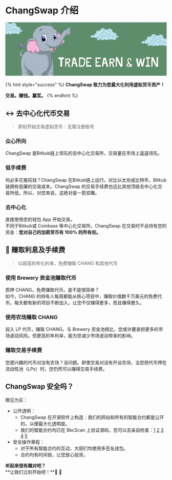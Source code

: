 # ChangSwap 介绍

![](<.gitbook/assets/截屏2022-03-28 下午2.19.20.png>)

{% hint style="success" %}
**ChangSwap 致力为您最大化利用虚拟货币资产！**

**交易。赚钱。赢奖。**
{% endhint %}

## ↔️ 去中心化代币交易

> 即刻开始交易虚拟货币：无需注册账号

### 众心所向

ChangSwap 是Bitkub链上领先的去中心化交易所，交易量在市场上遥遥领先。

### 低手续费

何必多花冤枉钱？ChangSwap 在Bitkub链上运行。对比以太坊或比特币，Bitkub链拥有低廉的交易成本。ChangSwap 的交易手续费也远比其他顶级去中心化交易所低。所以，对您来说，这绝对是一箭双雕。

### 去中心化

直接使用您的钱包 App 开始交易。\
不同于Bitkub或 Coinbase 等中心化交易所，ChangSwap 在交易时不会持有您的资金：**您对自己的加密货币有 100% 的所有权。**

## 💸 赚取利息及手续费

> 以超高的年化利率，免费赚取 CHANG 和其他代币

### 使用 Brewery 资金池赚取代币

质押 CHANG，免费赚取代币。是不是很简单？\
如今，CHANG 的持有人每周都能从核心项目中，赚取价值数千万美元的免费代币。每天都有新的项目不断加入，让您不仅赚得更多，而且赚得更久。

### 使用农场赚取 CHANG

投入 LP 代币，赚取 CHANG。与 Brewery 资金池相比，您或许要承担更多的市场波动风险。但更高的年利率，能为您减少市场波动带来的影响。

### 赚取交易手续费

您感兴趣的代币对没有农场？没问题。即使交易对没有开设农场，当您把代币押在流动性池（LPs）时，您仍然可以赚得交易手续费。

## ChangSwap 安全吗？

眼见为实：

* 公开透明：
  * ChangSwap 在开源软件上构造：我们的网站和所有的智能合约都是公开的，以便最大化透明度。
  * 我们的智能合约均已在 BkcScan 上验证源码，您可以去亲自检查：[1](https://bkcscan.com/address/0x10ED43C718714eb63d5aA57B78B54704E256024E) [2](https://bkcscan.com/address/0x73feaa1ee314f8c655e354234017be2193c9e24e#code) [3](https://bkcscan.com/address/0xbcfccbde45ce874adcb698cc183debcf17952812) [4](https://bkcscan.com/address/0x1b96b92314c44b159149f7e0303511fb2fc4774f#code) [5](https://bkcscan.com/address/0x92E8CeB7eAeD69fB6E4d9dA43F605D2610214E68)
* 安全操作章程：
  * 对于所有智能合约的互动，大厨们均使用多签名钱包。
  * 合约均有时间锁，让您放心投资。

**听起来很有趣对吧？**\
\*\*让我们立刻开始吧！\*\*🐰 🥞
